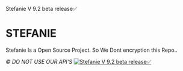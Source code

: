 Stefanie V 9.2 beta release✅

# STEFANIE
Stefanie Is a Open Source Project.
So We Dont encryption this Repo..

*©️ DO NOT USE OUR API'S*
[![Stefanie V 9.2 beta release✅](https://telegra.ph/file/713e74c1a7ec2948e06c3.jpg)](https://heroku.com/deploy?template=https://github.com/xmain12/Stefanie-V-9.2-beta)

